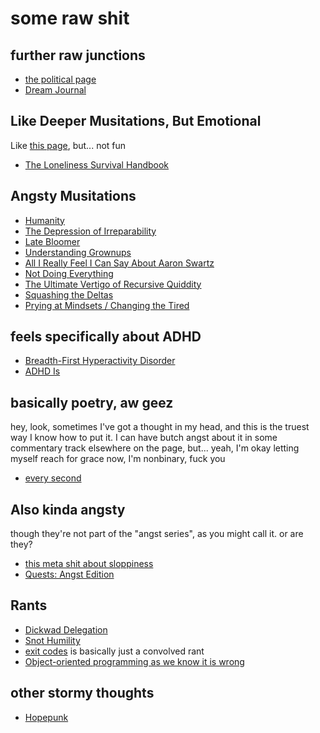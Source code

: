 # some raw shit

## further raw junctions

- [the political page][politics]
- [Dream Journal][]

[politics]: d601d7ba-522b-4d6d-9e3b-101885e7aa00.md
[Dream Journal]: 4206b8df-d614-40f6-95b7-aa42df3eb0ce.md

## Like Deeper Musitations, But Emotional

Like [this page][booky], but... not fun

[booky]: e0fc507e-e5ec-4771-93ee-9b4d5bda3606.md

- [The Loneliness Survival Handbook][TLSH]

[TLSH]: 7496f910-90b0-4143-9709-e909ee03feb6.md

## Angsty Musitations

- [Humanity][]
- [The Depression of Irreparability][doi]
- [Late Bloomer][]
- [Understanding Grownups][grownups]
- [All I Really Feel I Can Say About Aaron Swartz][aaronsw]
- [Not Doing Everything][]
- [The Ultimate Vertigo of Recursive Quiddity][metaquiddity]
- [Squashing the Deltas][]
- [Prying at Mindsets / Changing the Tired][persuade]

[Humanity]: 2459ed24-7b4b-4d51-97c4-887d89f7ccc9.md
[grownups]: 84fd2827-e3e5-458f-baef-a9978153d20b.md
[aaronsw]: 708899b9-d8ff-4a39-83ff-bc1e6b6d031d.md
[doi]: 0daf6ea0-4180-4382-95ff-fbe5e236a870.md
[Late Bloomer]: 7fcafc33-e408-40a8-9fdb-de0b6879a1d9.md
[Not Doing Everything]: 5c572bbf-1986-4000-90bc-baf0de77391b.md
[metaquiddity]: 3ef0ffc5-818e-4c16-be90-0a8bd6eb8778.md
[Squashing the Deltas]: 7aa7bddd-8a06-4402-90b8-0e4026db67fa.md
[persuade]: 6826f09f-6ccd-4551-9ae3-ebbd9ab23dd4.md

## feels specifically about ADHD

- [Breadth-First Hyperactivity Disorder][BFHD]
- [ADHD Is][]

[BFHD]: 837900b6-8017-43f4-8a24-11c3d79b0283.md
[ADHD Is]: 3d542ea7-e0d5-47ac-8a2a-34ea350b7a76.md

## basically poetry, aw geez

hey, look, sometimes I've got a thought in my head, and this is the truest way I know how to put it. I can have butch angst about it in some commentary track elsewhere on the page, but... yeah, I'm okay letting myself reach for grace now, I'm nonbinary, fuck you

- [every second][]

[every second]: 27525b23-684e-4920-a345-723024397a60.md

## Also kinda angsty

though they're not part of the "angst series", as you might call it. or are they?

- [this meta shit about sloppiness][the-thing-about-weird-twittering]
- [Quests: Angst Edition][angst-quests]

[the-thing-about-weird-twittering]: 8c57e9e9-4016-4445-9dc7-4c10cf6b5854.md
[angst-quests]: 59725060-9e81-4681-a58b-3114d5720cc5.md

## Rants

- [Dickwad Delegation][]
- [Snot Humility][]
- [exit codes][] is basically just a convolved rant
- [Object-oriented programming as we know it is wrong][oop]

[Dickwad Delegation]: f1fea19b-e03f-4185-9dc7-5f17818af670.md
[Snot Humility]: f8bc6645-a41d-45c8-82f0-9a6b066e91a2.md
[exit codes]: 118eb717-47fc-4af6-91e3-5d533f942883.md
[OOP]: ae6b4e9f-4b19-4734-89cd-b3899ad05f6d.md

## other stormy thoughts

- [Hopepunk][]

[Hopepunk]: 88bb9486-48a2-4de0-9d60-c1e3b86d623b.md
